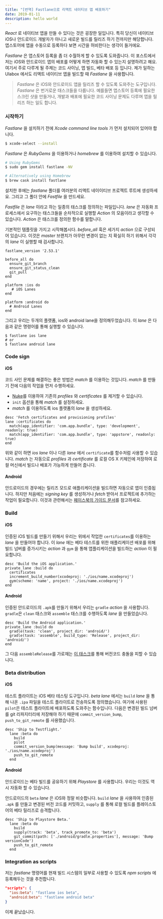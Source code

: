 ```yaml
---
title: "[번역] Fastlane으로 리액트 네이티브 앱 배포하기"
date: 2019-01-11
description: hello world
---
```


_React_ 로 네이티브 앱을 만들 수 있다는 것은 굉장한 일입니다. 특히 당신이 네이티브 iOS나 안드로이드 개발자가 아니고 새로운 빌드를 릴리즈 하기 전까지만 해당합니다. 앱스토어에 앱을 수동으로 등록하다 보면 시간을 허비한다는 생각이 들거에요.

_Fastlane_ 은 앱스토어 등록을 좀 더 수월하게 할 수 있도록 도와줍니다. 이 포스트에서 저는 iOS와 안드로이드 앱의 배포를 어떻게 하면 자동화 할 수 있는지 설명하려고 해요. 여기서 주로 다루게 될 주제는 코드 사이닝, 앱 빌드, 베타 배포 등 입니다. 제가 일하는 Ulabox 에서도 리액트 네이티브 앱을 빌드할 때 _Fastlane_ 을 사용합니다.

> _Fastlane_ 은 iOS와 안드로이드 앱을 릴리즈 할 수 있도록 도와주는 도구입니다. _Fastlane_ 은 번거로운 태스크들을 다룹니다. 예를들면 앱스토어 등록에 필요한 스크린 샷을 만들거나, 개발과 배포에 필요한 코드 사이닝 문제도 다루며 앱을 릴리즈 하는 일도 합니다. 

### 시작하기

_Fastlane_ 을 설치하기 전에 _Xcode command line tools_ 가 먼저 설치되어 있어야 합니다.

```bash
$ xcode-select --install
```

_Fastlane_ 은 _RubyGems_ 을 이용하거나 _homebrew_ 를 이용하여 설치할 수 있습니다. 

```bash
# Using RubyGems
$ sudo gem install fastlane -NV

# Alternatively using Homebrew
$ brew cask install fastlane
```

설치한 후에는 _fastlane_ 폴더를 여러분의 리액트 네이이티브 프로젝트 루트에 생성하세요. 그리고 그 폴더 안에 _Fastfile_ 을 만드세요. 

_Fastfile_ 은 _lane_ 이라고 하는 일종의 태스크를 정의하는 파일입니다. _lane_ 은 자동화 프로세스에서 요구하는 태스크들을 순차적으로 실행할 _Action_ 의 모음이라고 생각할 수 있습니다. _Action_ 은 태스크를 정의한 함수를 말합니다. 

기본적인 템플릿을 가지고 시작해봅시다. _before_all_ 훅은 세가지 _action_ 으로 구성되어 있습니다. 이것은 _master_ 브랜치가 아무런 변경이 없는 지 확실히 하기 위해서 각각의 _lane_ 이 실행할 때 검사합니다. 

```
fastlane_version '2.53.1'

before_all do
  ensure_git_branch
  ensure_git_status_clean
  git_pull
end

platform :ios do
   # iOS Lanes
end

platform :android do
  # Android Lanes
end
```

그리고 우리는 두개의 플랫폼, ios와 android lane을 정의해두었습니다. 이 _lane_ 은 다음과 같은 명령어를 통해 실행할 수 있습니다. 

```
$ fastlane ios lane
# or
$ fastlane android lane
```

### Code sign

#### iOS

코드 사인 문제를 해결하는 좋은 방법은 _match_ 를 이용하는 것입니다. _match_ 를 만들기 전에 다음의 작업을 먼저 수행하세요.

* [Nuke](https://docs.fastlane.tools/actions/match/#nuke)를 이용하여 기존의 _profiles_ 와 _certificates_ 를 제거할 수 있습니다. 
* `init` 옵션을 통해 _match_ 를 설정하세요.
* _match_ 를 이용하도록 ios 플랫폼의 _lane_ 을 생성하세요. 

```
desc 'Fetch certificates and provisioning profiles'
lane :certificates do
  match(app_identifier: 'com.app.bundle', type: 'development', readonly: true)
  match(app_identifier: 'com.app.bundle', type: 'appstore', readonly: true)
end
```

위와 같이 하면 _ios lane_ 이나 다른 _lane_ 에서 `certificate`를 함수처럼 사용할 수 있습니다. _match_ 는 자동으로 _profiles_ 과 _certificate_ 를 로컬 OS X 키체인에 저장하여 로컬 머신에서 빌드나 배포가 가능하게 만들어 줍니다. 

#### Android

안드로이드의 경우에는 릴리즈 모드로 애플리케이션을 빌드하면 자동으로 앱이 인증됩니다. 하지만 처음에는 _signing key_ 를 생성하거나 _fetch_ 받아서 프로젝트에 추가하는 작업이 필요합니다. 이것과 관련해서는 [페이스북의 가이드 문서](https://facebook.github.io/react-native/docs/signed-apk-android.html)를 참고하세요.

### Build

#### iOS

인증된 iOS 빌드를 만들기 위해서 우리는 위에서 작업한 `certificates`를 이용하는 _lane_ 을 만들어야 합니다. 이 _lane_ 에는 베타 테스트를 위한 애플리케이션 배포를 위해 빌드 넘버를 증가시키는 _action_ 과 `gym` 을 통해 앱플리케이션을 빌드하는 _action_ 이 필요합니다. 

```
desc 'Build the iOS application.'
private_lane :build do
  certificates
  increment_build_number(xcodeproj: './ios/name.xcodeproj')
  gym(scheme: 'name', project: './ios/name.xcodeproj')
end
```

#### Android

인증된 안드로이드의 `.apk`를 만들기 위해서 우리는 `gradle` _action_ 을 사용합니다. `gradle`은 `clean` 태스크와 `assemble` 태스크를 수행하도록 _lane_ 을 만들었습니다. 

```
desc 'Build the Android application.'
private_lane :build do
  gradle(task: 'clean', project_dir: 'android/')
  gradle(task: 'assemble', build_type: 'Release', project_dir: 'android/')
end
```

그 다음 `assembleRelease`를 가로채는 [이 태스크](https://gist.github.com/carloscuesta/678668da906bb80bdd22c8fd690c4fc4)를 통해 버전코드 충돌을 피할 수 있습니다. 

### Beta distribution

#### iOS

테스트 플라이트는 iOS 베타 테스팅 도구입니다. _beta lane_ 에서는 `build` _lane_ 을 통해 나온 `.ipa` 파일을 테스트 플라이트로 전송하도록 정의했습니다. 여기에 사용된 `pilot`은 테스트 플라이트에 배포하도록 도와주는 함수입니다. 다음은 변경된 빌드 넘버를 git 리파지터리에 저장해야 하기 때문에 `commit_version_bump`, `push_to_git_remote` 를 사용했습니다. 

```
desc 'Ship to Testflight.'
  lane :beta do
    build
    pilot
    commit_version_bump(message: 'Bump build', xcodeproj: './ios/name.xcodeproj')
    push_to_git_remote
  end
```

#### Android

안드로이드는 베타 빌드를 공유하기 위해 _Playstore_ 를 사용합니다. 우리는 이것도 역시 자동화 할 수 있습니다. 

안드로이드의 `beta` _lane_ 은 iOS와 정말 비슷합니다. `build` _lane_ 을 사용하여 인증된 `.apk` 를 만들고 변경된 버전 코드를 커밋하고, `supply` 를 통해 로컬 빌드를 플레이스토어의 베타 릴리즈로 승격합니다. 

```
desc 'Ship to Playstore Beta.'
  lane :beta do
    build
    supply(track: 'beta', track_promote_to: 'beta')
    git_commit(path: ['./android/gradle.properties'], message: 'Bump versionCode')
    push_to_git_remote
  end
```

### Integration as scripts

저는 _fastlane_ 명령어를 현재 빌드 시스템의 일부로 사용할 수 있도록 _npm scripts_ 에 등록해두는 것을 추천합니다.

```json
"scripts": {
  "ios:beta": "fastlane ios beta",
  "android:beta": "fastlane android beta"
}
```

이제 끝났습니다. 
